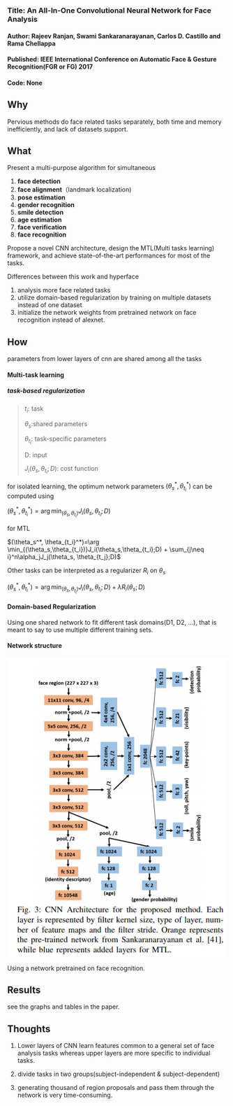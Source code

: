 ### Title: An All-In-One Convolutional Neural Network for Face Analysis

#### Author: Rajeev Ranjan, Swami Sankaranarayanan, Carlos D. Castillo and Rama Chellappa

#### Published: IEEE International Conference on Automatic Face & Gesture Recognition(FGR or FG) 2017

#### Code: None



## Why

Pervious methods do face related tasks separately, both time and memory inefficiently, and lack of datasets support.

## What

Present a multi-purpose algorithm for simultaneous 
1. **face detection**
2. **face alignment**（landmark localization)
3. **pose estimation**
4. **gender recognition**
5. **smile detection**
6. **age estimation** 
7. **face verification**
8. **face recognition**


Propose a novel CNN architecture, design the MTL(Multi tasks learning) framework, and achieve state-of-the-art performances for most of the tasks.



Differences between this work and hyperface

1. analysis more face related tasks
2. utilize domain-based regularization by training on multiple datasets instead of one dataset
3. initialize the network weights from pretrained network on face recognition instead of alexnet.

## How

parameters from lower layers of cnn are shared among all the tasks

#### Multi-task learning

##### task-based regularization

> $t_i$: task 
>
> $\theta_s$:shared parameters
>
> $\theta_{t_i}$: task-specific parameters
>
> D: input
>
> $J_i(\theta_s,\theta_{t_i};D)$: cost function

for isolated learning, the optimum network parameters $(\theta_s^*, \theta_{t_i}^*)$ can be computed using

$(\theta_s^*, \theta_{t_i}^*)=\arg \min_{(\theta_s,\theta_{t_i})}J_i(\theta_s,\theta_{t_i};D)$

for MTL

$(\theta_s^*, \theta_{t_i}^*)=\arg \min_{(\theta_s,\theta_{t_i})}J_i(\theta_s,\theta_{t_i};D) + \sum_{j\neq i}^n\alpha_jJ_j(\theta_s, \theta_{t_j};D)$

Other tasks can be interpreted as a regularizer $R_i$ on $\theta_s$

$(\theta_s^*, \theta_{t_i}^*)=\arg \min_{(\theta_s,\theta_{t_i})}J_i(\theta_s,\theta_{t_i};D) + \lambda R_i(\theta_s;D)$


#### Domain-based Regularization

Using one shared network to fit different task domains(D1, D2, ...), that is meant to say to use multiple different training sets.



#### Network structure

![Network structure](../imgs/aaaiocnnffa1.png)

Using a network pretrained on face recognition.

## Results

see the graphs and tables in the paper.

## Thoughts

1. Lower layers of CNN learn features common to a general set of face analysis tasks whereas upper layers are more specific to individual tasks.

2. divide tasks in two groups(subject-independent & subject-dependent)

3. generating thousand of region proposals and pass them through the network is very time-consuming.

   ​